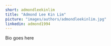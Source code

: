 ```yaml
---
short: admondleekinlim
title: "Admond Lee Kin Lim"
picture: "images/authors/admondleekinlim.jpg"
linkedin: admond1994
---
```


Bio goes here